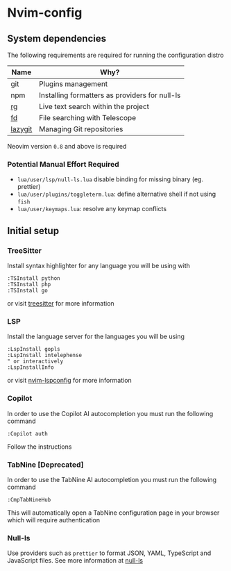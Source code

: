 # Nvim-config

## System dependencies

The following requirements are required for running the configuration distro

| Name                                                 | Why?                                           |
| ---------------------------------------------------- | ---------------------------------------------- |
| git                                                  | Plugins management                             |
| npm                                                  | Installing formatters as providers for null-ls |
| [rg](https://github.com/BurntSushi/ripgrep)          | Live text search within the project            |
| [fd](https://github.com/sharkdp/fd)                  | File searching with Telescope                  |
| [lazygit](https://github.com/jesseduffield/lazygit/) | Managing Git repositories                      |

Neovim version `0.8` and above is required

### Potential Manual Effort Required

- `lua/user/lsp/null-ls.lua` disable binding for missing binary (eg. prettier)
- `lua/user/plugins/toggleterm.lua`: define alternative shell if not using `fish`
- `lua/user/keymaps.lua`: resolve any keymap conflicts

## Initial setup

### TreeSitter

Install syntax highlighter for any language you will be using with

```vim
:TSInstall python
:TSInstall php
:TSInstall go
```

or visit [treesitter](https://github.com/nvim-treesitter/nvim-treesitter/) for
more information

### LSP

Install the language server for the languages you will be using

```vim
:LspInstall gopls
:LspInstall intelephense
" or interactively
:LspInstallInfo
```

or visit [nvim-lspconfig](https://github.com/neovim/nvim-lspconfig) for
more information

### Copilot

In order to use the Copilot AI autocompletion you must run the following command

```vim
:Copilot auth
```

Follow the instructions

### TabNine [Deprecated]

In order to use the TabNine AI autocompletion you must run the following command

```vim
:CmpTabNineHub
```

This will automatically open a TabNine configuration page in your browser which
will require authentication

### Null-ls

Use providers such as `prettier` to format JSON, YAML, TypeScript and JavaScript
files. See more information at [null-ls](https://github.com/jose-elias-alvarez/null-ls.nvim/)
